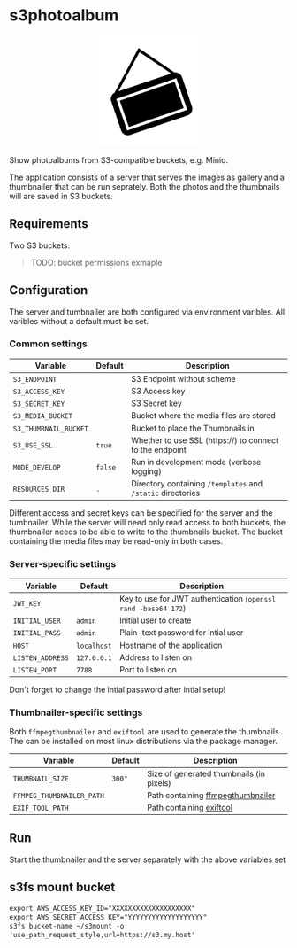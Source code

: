 # s3photoalbum

<p align="center">
  <img height="200" src="./logo.svg">
</p>

Show photoalbums from S3-compatible buckets, e.g. Minio.

The application consists of a server that serves the images as gallery and a
thumbnailer that can be run seprately. Both the photos and the thumbnails will
are saved in S3 buckets.

## Requirements

Two S3 buckets.

> TODO: bucket permissions exmaple

## Configuration

The server and tumbnailer are both configured via environment varibles. All
varibles without a default must be set.

### Common settings

| Variable              | Default | Description                                                 |
|-----------------------|---------|-------------------------------------------------------------|
| `S3_ENDPOINT`         |         | S3 Endpoint without scheme                                  |
| `S3_ACCESS_KEY`       |         | S3 Access key                                               |
| `S3_SECRET_KEY`       |         | S3 Secret key                                               |
| `S3_MEDIA_BUCKET`     |         | Bucket where the media files are stored                     |
| `S3_THUMBNAIL_BUCKET` |         | Bucket to place the Thumbnails in                           |
| `S3_USE_SSL`          | `true`  | Whether to use SSL (https://) to connect to the endpoint    |
| `MODE_DEVELOP`        | `false` | Run in development mode (verbose logging)                   |
| `RESOURCES_DIR`       | `.`     | Directory containing `/templates` and `/static` directories |

Different access and secret keys can be specified for the server and the
tumbnailer. While the server will need only read access to both buckets, the
thumbnailer needs to be able to write to the thumbnails bucket. The bucket
containing the media files may be read-only in both cases.

### Server-specific settings

| Variable         | Default     | Description                                                    |
|------------------|-------------|----------------------------------------------------------------|
| `JWT_KEY`        |             | Key to use for JWT authentication (`openssl rand -base64 172`) |
| `INITIAL_USER`   | `admin`     | Initial user to create                                         |
| `INITIAL_PASS`   | `admin`     | Plain-text password for intial user                            |
| `HOST`           | `localhost` | Hostname of the application                                    |
| `LISTEN_ADDRESS` | `127.0.0.1` | Address to listen on                                           |
| `LISTEN_PORT`    | `7788`      | Port to listen on                                              |

Don't forget to change the intial password after intial setup!

### Thumbnailer-specific settings

Both `ffmpegthumbnailer` and `exiftool` are used to generate the thumbnails. The
can be installed on most linux distributions via the package manager.

| Variable                  | Default | Description                                                                       |
|---------------------------|---------|-----------------------------------------------------------------------------------|
| `THUMBNAIL_SIZE`          | `300"`  | Size of generated thumbnails (in pixels)                                          |
| `FFMPEG_THUMBNAILER_PATH` |         | Path containing [ffmpegthumbnailer](https://github.com/dirkvdb/ffmpegthumbnailer) |
| `EXIF_TOOL_PATH`          |         | Path containing [exiftool](https://exiftool.org/)                                 |

## Run

Start the thumbnailer and the server separately with the above variables set


## s3fs mount bucket
```
export AWS_ACCESS_KEY_ID="XXXXXXXXXXXXXXXXXXXX"
export AWS_SECRET_ACCESS_KEY="YYYYYYYYYYYYYYYYYYY"
s3fs bucket-name ~/s3mount -o 'use_path_request_style,url=https://s3.my.host'
```
